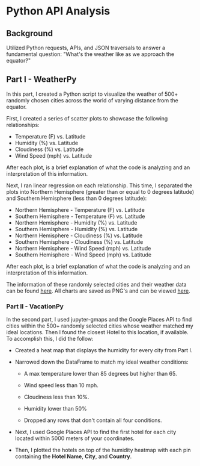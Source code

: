 # Python API Analysis

## Background

Utilized Python requests, APIs, and JSON traversals to answer a fundamental question: "What's the weather like as we approach the equator?"

## Part I - WeatherPy

In this part, I created a Python script to visualize the weather of 500+ randomly chosen cities across the world of varying distance from the equator. 

First, I created a series of scatter plots to showcase the following relationships:

* Temperature (F) vs. Latitude
* Humidity (%) vs. Latitude
* Cloudiness (%) vs. Latitude
* Wind Speed (mph) vs. Latitude

After each plot, is a brief explanation of what the code is analyzing and an interpretation of this information.

Next, I ran linear regression on each relationship. This time, I separated the plots into Northern Hemisphere (greater than or equal to 0 degrees latitude) and Southern Hemisphere (less than 0 degrees latitude):

* Northern Hemisphere - Temperature (F) vs. Latitude
* Southern Hemisphere - Temperature (F) vs. Latitude
* Northern Hemisphere - Humidity (%) vs. Latitude
* Southern Hemisphere - Humidity (%) vs. Latitude
* Northern Hemisphere - Cloudiness (%) vs. Latitude
* Southern Hemisphere - Cloudiness (%) vs. Latitude
* Northern Hemisphere - Wind Speed (mph) vs. Latitude
* Southern Hemisphere - Wind Speed (mph) vs. Latitude

After each plot, is a brief explanation of what the code is analyzing and an interpretation of this information.

The information of these randomly selected cities and their weather data can be found [here](code/WeatherPy/output_data/cities_weather.csv). All charts are saved as PNG's and can be viewed [here](code/WeatherPy/output_data).

### Part II - VacationPy

In the second part, I used jupyter-gmaps and the Google Places API to find cities within the 500+ randomly selected cities whose weather matched my ideal locations. Then I found the closest Hotel to this location, if available. To accomplish this, I did the follow:

* Created a heat map that displays the humidity for every city from Part I.

* Narrowed down the DataFrame to match my ideal weather conditions:

  * A max temperature lower than 85 degrees but higher than 65.

  * Wind speed less than 10 mph.

  * Cloudiness less than 10%.

  * Humidity lower than 50%

  * Dropped any rows that don't contain all four conditions. 

* Next, I used Google Places API to find the first hotel for each city located within 5000 meters of your coordinates.

* Then, I plotted the hotels on top of the humidity heatmap with each pin containing the **Hotel Name**, **City**, and **Country**.


